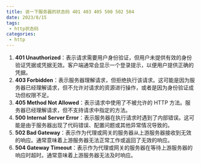 ```yaml
---
title: 说一下服务器的状态码 401 403 405 500 502 504
date: 2023/8/15
tags:
 - http状态码
categories:
 - http
---
```



1. **401 Unauthorized**：表示请求需要用户身份验证，但用户未提供有效的身份验证凭据或凭据无效。客户端通常会显示一个登录提示，以便用户提供正确的凭据。
2. **403 Forbidden**：表示服务器理解请求，但拒绝执行该请求。这可能是因为服务器已经理解请求，但不允许对请求的资源进行操作，或者是因为身份验证成功但权限不足。
3. **405 Method Not Allowed**：表示请求中使用了不被允许的 HTTP 方法。服务器已经理解请求，但不支持请求中指定的方法。
4. **500 Internal Server Error**：表示服务器在执行请求时遇到了内部错误。这可能是由于服务器出现了代码错误、配置问题或其他异常情况导致的。
5. **502 Bad Gateway**：表示作为代理或网关的服务器从上游服务器接收到无效的响应。通常意味着上游服务器无法正常工作或返回了无效的响应。
6. **504 Gateway Timeout**：表示作为代理或网关的服务器在等待上游服务器的响应时超时。通常意味着上游服务器无法及时响应。